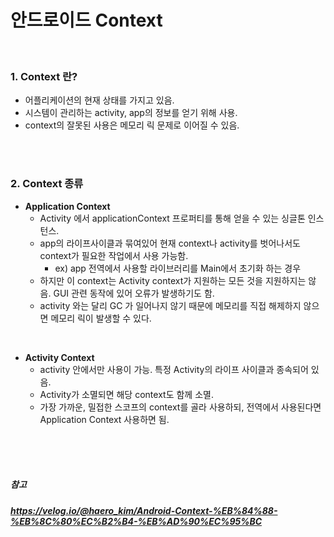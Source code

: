 # 안드로이드 Context

<br>

### 1. **Context 란?**
* 어플리케이션의 현재 상태를 가지고 있음.
* 시스템이 관리하는 activity, app의 정보를 얻기 위해 사용.
* context의 잘못된 사용은 메모리 릭 문제로 이어질 수 있음.

<br><br>

### 2. **Context 종류**
* **Application Context**
  * Activity 에서 applicationContext 프로퍼티를 통해 얻을 수 있는 싱글톤 인스턴스. 
  * app의 라이프사이클과 묶여있어 현재 context나 activity를 벗어나서도 context가 필요한 작업에서 사용 가능함.
    * ex) app 전역에서 사용할 라이브러리를 Main에서 초기화 하는 경우
  * 하지만 이 context는 Activity context가 지원하는 모든 것을 지원하지는 않음. GUI 관련 동작에 있어 오류가 발생하기도 함.
  * activity 와는 달리 GC 가 일어나지 않기 때문에 메모리를 직접 해제하지 않으면 메모리 릭이 발생할 수 있다.

<br>

* **Activity Context**
  * activity 안에서만 사용이 가능. 특정 Activity의 라이프 사이클과 종속되어 있음. 
  * Activity가 소멸되면 해당 context도 함께 소멸.
  * 가장 가까운, 밀접한 스코프의 context를 골라 사용하되, 전역에서 사용된다면 Application Context 사용하면 됨.


<br><br><br>


##### 참고
##### https://velog.io/@haero_kim/Android-Context-%EB%84%88-%EB%8C%80%EC%B2%B4-%EB%AD%90%EC%95%BC